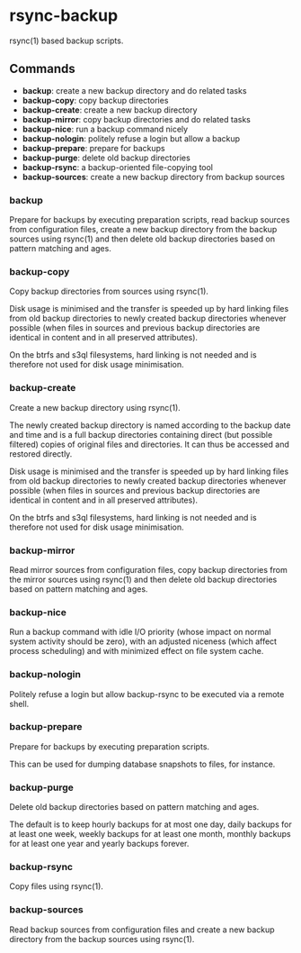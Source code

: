 rsync-backup
============

rsync(1) based backup scripts.

Commands
--------

 * **backup**:                create a new backup directory and do related tasks
 * **backup-copy**:           copy backup directories
 * **backup-create**:         create a new backup directory
 * **backup-mirror**:         copy backup directories and do related tasks
 * **backup-nice**:           run a backup command nicely
 * **backup-nologin**:        politely refuse a login but allow a backup
 * **backup-prepare**:        prepare for backups
 * **backup-purge**:          delete old backup directories
 * **backup-rsync**:          a backup-oriented file-copying tool
 * **backup-sources**:        create a new backup directory from backup sources

### **backup**

Prepare for backups by executing preparation scripts, read backup
sources from configuration files, create a new backup directory from the
backup sources using rsync(1) and then delete old backup directories
based on pattern matching and ages.

### **backup-copy**

Copy backup directories from sources using rsync(1).

Disk usage is minimised and the transfer is speeded up by hard linking
files from old backup directories to newly created backup directories
whenever possible (when files in sources and previous backup directories
are identical in content and in all preserved attributes).

On the btrfs and s3ql filesystems, hard linking is not needed and is
therefore not used for disk usage minimisation.

### **backup-create**

Create a new backup directory using rsync(1).

The newly created backup directory is named according to the backup date
and time and is a full backup directories containing direct (but
possible filtered) copies of original files and directories. It can thus
be accessed and restored directly.

Disk usage is minimised and the transfer is speeded up by hard linking
files from old backup directories to newly created backup directories
whenever possible (when files in sources and previous backup directories
are identical in content and in all preserved attributes).

On the btrfs and s3ql filesystems, hard linking is not needed and is
therefore not used for disk usage minimisation.

### **backup-mirror**

Read mirror sources from configuration files, copy backup directories
from the mirror sources using rsync(1) and then delete old backup
directories based on pattern matching and ages.

### **backup-nice**

Run a backup command with idle I/O priority (whose impact on normal
system activity should be zero), with an adjusted niceness (which affect
process scheduling) and with minimized effect on file system cache.

### **backup-nologin**

Politely refuse a login but allow backup-rsync to be executed via a
remote shell.

### **backup-prepare**

Prepare for backups by executing preparation scripts.

This can be used for dumping database snapshots to files, for instance.

### **backup-purge**

Delete old backup directories based on pattern matching and ages.

The default is to keep hourly backups for at most one day, daily backups
for at least one week, weekly backups for at least one month, monthly
backups for at least one year and yearly backups forever.

### **backup-rsync**

Copy files using rsync(1).

### **backup-sources**

Read backup sources from configuration files and create a new backup
directory from the backup sources using rsync(1).
